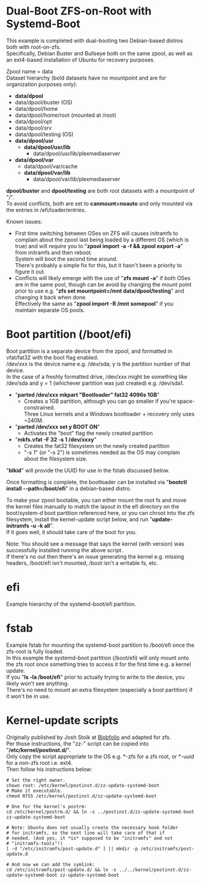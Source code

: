 # Dual-Boot ZFS-on-Root with Systemd-Boot
This example is completed with dual-booting two Debian-based distros both with root-on-zfs.  
Specifically, Debian Buster and Bullseye both on the same zpool, as well as an ext4-based installation of Ubuntu for recovery purposes.  
  
Zpool name = data  
Dataset hierarchy (bold datasets have no mountpoint and are for organization purposes only):  
- **data/dpool**  
- data/dpool/buster (OS)                     
- data/dpool/home                       
- data/dpool/home/root (mounted at /root)                  
- data/dpool/opt                        
- data/dpool/srv                        
- data/dpool/testing (OS)  
- **data/dpool/usr**                         
  - **data/dpool/usr/lib**                      
    - data/dpool/usr/lib/plexmediaserver     
- **data/dpool/var**                          
  - data/dpool/var/cache                   
  - **data/dpool/var/lib**                       
    - data/dpool/var/lib/plexmediaserver   
  
**dpool/buster** and **dpool/testing** are both root datasets with a mountpoint of "/".  
To avoid conflicts, both are set to **canmount=noauto** and only mounted via the entries in /efi/loader/entries.  
  
Known issues:
- First time switching between OSes on ZFS will causes initramfs to complain about the zpool last being loaded by a different OS (which is true) and will require you to "**zpool import -a -f && zpool export -a**" from initramfs and then reboot.  
System will boot the second time around.  
There's probably a simple fix for this, but it hasn't been a priority to figure it out.
- Conflicts will likely emerge with the use of "**zfs mount -a**" if both OSes are in the same pool, though can be avoid by changing the mount point prior to use e.g. "**zfs set mountpoint=/mnt data/dpool/testing**" and changing it back when done.  
Effectively the same as "**zpool import -R /mnt somepool**" if you maintain separate OS pools. 

# Boot partition (/boot/efi)
Boot partition is a separate device from the zpool, and formatted in vfat/fat32 with the boot flag enabled.  
/dev/xxx is the device name e.g. /dev/sda; y is the partition number of that device.  
In the case of a freshly formatted drive, /dev/xxx might be something like /dev/sda and y = 1 (whichever partition was just created) e.g. /dev/sda1.  
- "**parted /dev/xxx mkpart "Bootloader" fat32 4096s 1GB**" 
  - Creates a 1GB partition, although you can go smaller if you're space-constrained.  
  Three Linux kernels and a Windows bootloader + recovery only uses ~240M. 
- "**parted /dev/xxx set y BOOT ON**" 
  - Activates the "boot" flag the newly created partition
- "**mkfs.vfat -F 32 -s 1 /dev/xxxy**" 
  - Creates the fat32 filesystem on the newly created partition
  - "-s 1" (or "-s 2") is sometimes needed as the OS may complain about the filesystem size.  

"**blkid**" will provide the UUID for use in the fstab discussed below.

Once formatting is complete, the bootloader can be installed via "**bootctl install --path=/boot/efi**" in a debian-based distro.   
  
To make your zpool bootable, you can either mount the root fs and move the kernel files manually to match the layout in the efi directory on the boot/system-d boot partition referenced here, or you can chroot into the zfs filesystem, install the kernel-update script below, and run "**update-initramfs -u -k all**".  
If it goes well, it should take care of the boot for you.  
  
Note: You should see a message that says the kernel (with version) was successfully installed running the above script.  
If there's no out then there's an issue generating the kernel e.g. missing headers, /boot/efi isn't mounted, /boot isn't a writable fs, etc.

# efi
Example hierarchy of the systemd-boot/efi partition.

# fstab
Example fstab for mounting the systemd-boot partition to /boot/efi once the zfs-root is fully loaded.  
In this example the systemd-boot partition (/boot/efi) will only mount onto the zfs root once something tries to access it for the first time e.g. a kernel update.  
If you "**ls -la /boot/efi**" prior to actually trying to write to the device, you likely won't see anything.  
There's no need to mount an extra filesystem (especially a boot partition) if it won't be in use.

# Kernel-update scripts
Originally published by Josh Stoik at [Blobfolio](https://blobfolio.com/2018/06/replace-grub2-with-systemd-boot-on-ubuntu-18-04/) and adapted for zfs.  
Per those instructions, the "zz-" script can be copied into "**/etc/kernel/postinst.d/**".  
Only copy the script appropriate to the OS e.g. \*-zfs for a zfs root, or \*-uuid for a non-zfs root i.e. ext4.   
Then follow his instructions below:  
```
# Set the right owner.
chown root: /etc/kernel/postinst.d/zz-update-systemd-boot
# Make it executable.
chmod 0755 /etc/kernel/postinst.d/zz-update-systemd-boot

# One for the kernel's postrm:
cd /etc/kernel/postrm.d/ && ln -s ../postinst.d/zz-update-systemd-boot zz-update-systemd-boot

# Note: Ubuntu does not usually create the necessary hook folder
# for initramfs, so the next line will take care of that if
# needed. (And yes, it *is* supposed to be "initramfs" and not
# "initramfs-tools"!)
[ -d "/etc/initramfs/post-update.d" ] || mkdir -p /etc/initramfs/post-update.d

# And now we can add the symlink:
cd /etc/initramfs/post-update.d/ && ln -s ../../kernel/postinst.d/zz-update-systemd-boot zz-update-systemd-boot
```
